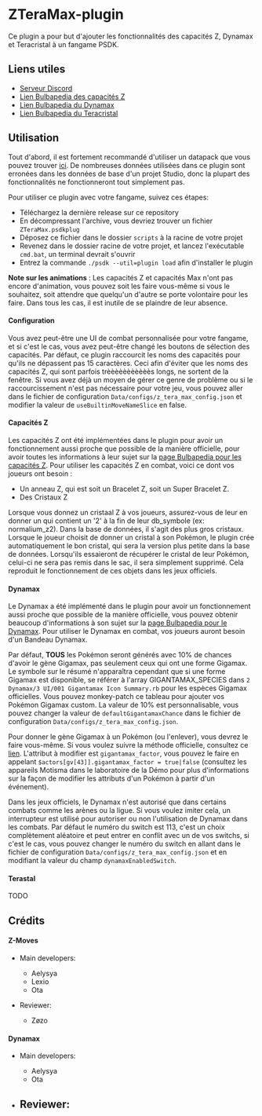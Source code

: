 # ZTeraMax-plugin
Ce plugin a pour but d'ajouter les fonctionnalités des capacités Z, Dynamax et Teracristal à un fangame PSDK.

## Liens utiles

- [Serveur Discord](https://discord.gg/0noB0gBDd91B8pMk)
- [Lien Bulbapedia des capacités Z](https://bulbapedia.bulbagarden.net/wiki/Z-Move)
- [Lien Bulbapedia du Dynamax](https://bulbapedia.bulbagarden.net/wiki/Dynamax)
- [Lien Bulbapedia du Teracristal](https://bulbapedia.bulbagarden.net/wiki/Terastal_phenomenon)

## Utilisation

Tout d'abord, il est fortement recommandé d'utiliser un datapack que vous pouvez trouver [ici](https://github.com/PokemonWorkshop/GameDataPacks/tree/gen-packs). De nombreuses données utilisées dans ce plugin sont erronées dans les données de base d'un projet Studio, donc la plupart des fonctionnalités ne fonctionneront tout simplement pas.

Pour utiliser ce plugin avec votre fangame, suivez ces étapes:
  - Téléchargez la dernière release sur ce repository
  - En décompressant l'archive, vous devriez trouver un fichier `ZTeraMax.psdkplug`
  - Déposez ce fichier dans le dossier `scripts` à la racine de votre projet
  - Revenez dans le dossier racine de votre projet, et lancez l'exécutable `cmd.bat`, un terminal devrait s'ouvrir
  - Entrez la commande `./psdk --util=plugin load` afin d'installer le plugin

**Note sur les animations** : Les capacités Z et capacités Max n'ont pas encore d'animation, vous pouvez soit les faire vous-même si vous le souhaitez, soit attendre que quelqu'un d'autre se porte volontaire pour les faire. Dans tous les cas, il est inutile de se plaindre de leur absence.

#### Configuration
Vous avez peut-être une UI de combat personnalisée pour votre fangame, et si c'est le cas, vous avez peut-être changé les boutons de sélection des capacités. Par défaut, ce plugin raccourcit les noms des capacités pour qu'ils ne dépassent pas 15 caractères. Ceci afin d'éviter que les noms des capacités Z, qui sont parfois trèèèèèèèèèèès longs, ne sortent de la fenêtre. Si vous avez déjà un moyen de gérer ce genre de problème ou si le raccourcissement n'est pas nécessaire pour votre jeu, vous pouvez aller dans le fichier de configuration `Data/configs/z_tera_max_config.json` et modifier la valeur de `useBuiltinMoveNameSlice` en false.

#### Capacités Z

Les capacités Z ont été implémentées dans le plugin pour avoir un fonctionnement aussi proche que possible de la manière officielle, pour avoir toutes les informations à leur sujet sur la [page Bulbapedia pour les capacités Z](https://bulbapedia.bulbagarden.net/wiki/Z-Move).
Pour utiliser les capacités Z en combat, voici ce dont vos joueurs ont besoin :
- Un anneau Z, qui est soit un Bracelet Z, soit un Super Bracelet Z.
- Des Cristaux Z

Lorsque vous donnez un cristaal Z à vos joueurs, assurez-vous de leur en donner un qui contient un '2' à la fin de leur db_symbole (ex: normalium_z2). Dans la base de données, il s'agit des plus gros cristaux. Lorsque le joueur choisit de donner un cristal à son Pokémon, le plugin crée automatiquement le bon cristal, qui sera la version plus petite dans la base de données. Lorsqu'ils essaieront de récupérer le cristal de leur Pokémon, celui-ci ne sera pas remis dans le sac, il sera simplement supprimé. Cela reproduit le fonctionnement de ces objets dans les jeux officiels.

#### Dynamax

Le Dynamax a été implémenté dans le plugin pour avoir un fonctionnement aussi proche que possible de la manière officielle, vous pouvez obtenir beaucoup d'informations à son sujet sur la [page Bulbapedia pour le Dynamax](https://bulbapedia.bulbagarden.net/wiki/Dynamax).
Pour utiliser le Dynamax en combat, vos joueurs auront besoin d'un Bandeau Dynamax.

Par défaut, **TOUS** les Pokémon seront générés avec 10% de chances d'avoir le gène Gigamax, pas seulement ceux qui ont une forme Gigamax. Le symbole sur le résumé n'apparaîtra cependant que si une forme Gigamax est disponible, se référer à l'array GIGANTAMAX_SPECIES dans `2 Dynamax/3 UI/001 Gigantamax Icon Summary.rb` pour les espèces Gigamax officielles. Vous pouvez monkey-patch ce tableau pour ajouter vos Pokémon Gigamax custom.
La valeur de 10% est personnalisable, vous pouvez changer la valeur de `defaultGigantamaxChance` dans le fichier de configuration `Data/configs/z_tera_max_config.json`.

Pour donner le gène Gigamax à un Pokémon (ou l'enlever), vous devrez le faire vous-même. Si vous voulez suivre la méthode officielle, consultez ce [lien](https://bulbapedia.bulbagarden.net/wiki/Master_Dojo#Max_Soup).
L'attribut à modifier est `gigantamax_factor`, vous pouvez le faire en appelant `$actors[gv[43]].gigantamax_factor = true|false` (consultez les appareils Motisma dans le laboratoire de la Démo pour plus d'informations sur la façon de modifier les attributs d'un Pokémon à partir d'un événement).

Dans les jeux officiels, le Dynamax n'est autorisé que dans certains combats comme les arènes ou la ligue. Si vous voulez imiter cela, un interrupteur est utilisé pour autoriser ou non l'utilisation de Dynamax dans les combats. Par défaut le numéro du switch est 113, c'est un choix complètement aléatoire et peut entrer en conflit avec un de vos switchs, si c'est le cas, vous pouvez changer le numéro du switch en allant dans le fichier de configuration `Data/configs/z_tera_max_config.json` et en modifiant la valeur du champ `dynamaxEnabledSwitch`.

#### Terastal
TODO

## Crédits

#### Z-Moves

- Main developers: 
  - Aelysya
  - Lexio
  - Ota

- Reviewer:
  - Zøzo

#### Dynamax

- Main developers:
  - Aelysya
  - Ota

- Reviewer:
  -